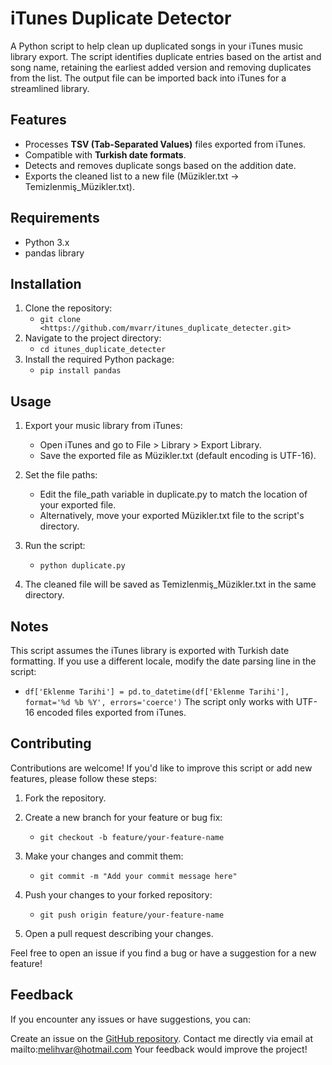 # iTunes Duplicate Detector

A Python script to help clean up duplicated songs in your iTunes music library export. The script identifies duplicate entries based on the artist and song name, retaining the earliest added version and removing duplicates from the list. The output file can be imported back into iTunes for a streamlined library.

## Features

- Processes **TSV (Tab-Separated Values)** files exported from iTunes.
- Compatible with **Turkish date formats**.
- Detects and removes duplicate songs based on the addition date.
- Exports the cleaned list to a new file (Müzikler.txt → Temizlenmiş_Müzikler.txt).

## Requirements

- Python 3.x
- pandas library

## Installation

1. Clone the repository:
    - ```git clone <https://github.com/mvarr/itunes_duplicate_detecter.git>```
2. Navigate to the project directory:
    - ```cd itunes_duplicate_detecter```
3. Install the required Python package:
    - ```pip install pandas```

## Usage

1. Export your music library from iTunes:

    - Open iTunes and go to File > Library > Export Library.
    - Save the exported file as Müzikler.txt (default encoding is UTF-16).

2. Set the file paths:

    - Edit the file_path variable in duplicate.py to match the location of your exported file.
    - Alternatively, move your exported Müzikler.txt file to the script's directory.

3. Run the script:

    - ```python duplicate.py```

4. The cleaned file will be saved as Temizlenmiş_Müzikler.txt in the same directory.

## Notes

This script assumes the iTunes library is exported with Turkish date formatting. If you use a different locale, modify the date parsing line in the script:

- ```df['Eklenme Tarihi'] = pd.to_datetime(df['Eklenme Tarihi'], format='%d %b %Y', errors='coerce')```
The script only works with UTF-16 encoded files exported from iTunes.

## Contributing

Contributions are welcome! If you'd like to improve this script or add new features, please follow these steps:

1. Fork the repository.
2. Create a new branch for your feature or bug fix:

    - ```git checkout -b feature/your-feature-name```

3. Make your changes and commit them:

    - ```git commit -m "Add your commit message here"```

4. Push your changes to your forked repository:

    - ```git push origin feature/your-feature-name```

5. Open a pull request describing your changes.

Feel free to open an issue if you find a bug or have a suggestion for a new feature!

## Feedback

If you encounter any issues or have suggestions, you can:

Create an issue on the [GitHub repository](github.com/mvarr/itunes_duplicate_helper).
Contact me directly via email at mailto:melihvar@hotmail.com
Your feedback would improve the project!
